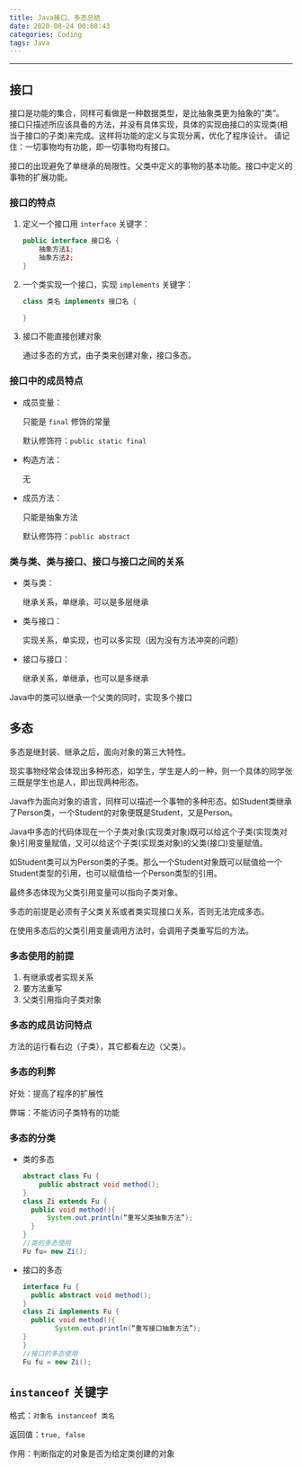 ```yaml
---
title: Java接口、多态总结
date: 2020-08-24 00:08:43
categories: Coding
tags: Java
---
```


----

<!--more-->



## 接口

接口是功能的集合，同样可看做是一种数据类型，是比抽象类更为抽象的”类”。
接口只描述所应该具备的方法，并没有具体实现，具体的实现由接口的实现类(相当于接口的子类)来完成。这样将功能的定义与实现分离，优化了程序设计。
请记住：一切事物均有功能，即一切事物均有接口。

接口的出现避免了单继承的局限性。父类中定义的事物的基本功能。接口中定义的事物的扩展功能。



### 接口的特点

1. 定义一个接口用 `interface` 关键字：

   ```java
   public interface 接口名 {
       抽象方法1;
       抽象方法2;
   }
   ```

2. 一个类实现一个接口，实现 `implements` 关键字：

   ```java
   class 类名 implements 接口名 {
       
   }
   ```

3. 接口不能直接创建对象

   通过多态的方式，由子类来创建对象，接口多态。



### 接口中的成员特点

* 成员变量：

  只能是 `final` 修饰的常量

  默认修饰符：`public static final`

* 构造方法：

  无

* 成员方法：

  只能是抽象方法

  默认修饰符：`public abstract`



### 类与类、类与接口、接口与接口之间的关系

* 类与类：

  继承关系，单继承，可以是多层继承

* 类与接口：

  实现关系，单实现，也可以多实现（因为没有方法冲突的问题）

* 接口与接口：

  继承关系，单继承，也可以是多继承

Java中的类可以继承一个父类的同时，实现多个接口



## 多态

多态是继封装、继承之后，面向对象的第三大特性。

现实事物经常会体现出多种形态，如学生，学生是人的一种，则一个具体的同学张三既是学生也是人，即出现两种形态。

Java作为面向对象的语言，同样可以描述一个事物的多种形态。如Student类继承了Person类，一个Student的对象便既是Student，又是Person。

Java中多态的代码体现在一个子类对象(实现类对象)既可以给这个子类(实现类对象)引用变量赋值，又可以给这个子类(实现类对象)的父类(接口)变量赋值。

如Student类可以为Person类的子类。那么一个Student对象既可以赋值给一个Student类型的引用，也可以赋值给一个Person类型的引用。

最终多态体现为父类引用变量可以指向子类对象。

多态的前提是必须有子父类关系或者类实现接口关系，否则无法完成多态。

在使用多态后的父类引用变量调用方法时，会调用子类重写后的方法。



### 多态使用的前提

1. 有继承或者实现关系
2. 要方法重写
3. 父类引用指向子类对象



### 多态的成员访问特点

方法的运行看右边（子类），其它都看左边（父类）。



### 多态的利弊

好处：提高了程序的扩展性

弊端：不能访问子类特有的功能



### 多态的分类

* 类的多态

  ```java
  abstract class Fu {
      public abstract void method();
  }
  class Zi extends Fu {
  	public void method(){
  		System.out.println(“重写父类抽象方法”);
  	}
  }
  //类的多态使用
  Fu fu= new Zi();
  ```

* 接口的多态

  ```java
  interface Fu {
  	public abstract void method();
  }
  class Zi implements Fu {
  	public void method(){
          System.out.println(“重写接口抽象方法”);
  }
  }
  //接口的多态使用
  Fu fu = new Zi();
  ```



## `instanceof` 关键字

格式：`对象名 instanceof 类名`

返回值：`true, false`

作用：判断指定的对象是否为给定类创建的对象

